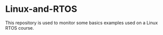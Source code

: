 # Linux-and-RTOS

This repository is used to monitor some basics examples used on a Linux RTOS course.
